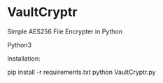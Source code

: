 # VaultCryptr
 Simple AES256 File Encrypter in Python

Python3

Installation:

pip install -r requirements.txt
python VaultCryptr.py
